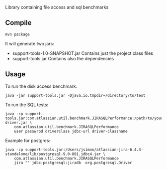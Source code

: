 Library containing file access and sql benchmarks

Compile
-------

    mvn package
	
It will generate two jars:

* support-tools-1.0-SNAPSHOT.jar Contains just the project class files
* support-tools.jar Contains also the dependencies


Usage
-----

To run the disk access benchmark: 

    java -jar support-tools.jar -Djava.io.tmpdir=/directory/to/test
	

To run the SQL tests:

    java -cp support-tools.jar:com.atlassian.util.benchmark.JIRASQLPerformance:/path/to/your/jdbc-driver.jar \
	    com.atlassian.util.benchmark.JIRASQLPerformance
	    user passwrod driverclass jdbc-url driver-classname


Example for postgres:

    java -cp support-tools.jar:/Users/jsimon/atlassian-jira-6.4.3-standalone/lib/postgresql-9.0-801.jdbc4.jar \
	    com.atlassian.util.benchmark.JIRASQLPerformance
		jira "" jdbc:postgresql:jiradb  org.postgresql.Driver
